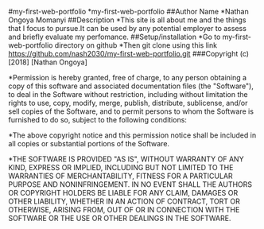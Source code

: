 #my-first-web-portfolio
  *my-first-web-portfolio
##Author Name
  *Nathan Ongoya Momanyi
##Description
  *This site is all about me and the things that I focus to pursue.It can be used by any potential employer to assess and briefly evaluate my perfomance.
##Setup/installation
  *Go to my-first-web-portfolio directory on github
  *Then git clone using this link <https://github.com/nash2030/my-first-web-portfolio.git>
 ###Copyright (c) [2018] [Nathan Ongoya]

*Permission is hereby granted, free of charge, to any person obtaining a copy
of this software and associated documentation files (the "Software"), to deal
in the Software without restriction, including without limitation the rights
to use, copy, modify, merge, publish, distribute, sublicense, and/or sell
copies of the Software, and to permit persons to whom the Software is
furnished to do so, subject to the following conditions:

*The above copyright notice and this permission notice shall be included in all
copies or substantial portions of the Software.

*THE SOFTWARE IS PROVIDED "AS IS", WITHOUT WARRANTY OF ANY KIND, EXPRESS OR
IMPLIED, INCLUDING BUT NOT LIMITED TO THE WARRANTIES OF MERCHANTABILITY,
FITNESS FOR A PARTICULAR PURPOSE AND NONINFRINGEMENT. IN NO EVENT SHALL THE
AUTHORS OR COPYRIGHT HOLDERS BE LIABLE FOR ANY CLAIM, DAMAGES OR OTHER
LIABILITY, WHETHER IN AN ACTION OF CONTRACT, TORT OR OTHERWISE, ARISING FROM,
OUT OF OR IN CONNECTION WITH THE SOFTWARE OR THE USE OR OTHER DEALINGS IN THE
SOFTWARE.
